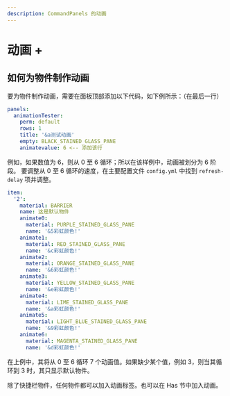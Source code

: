 ```yaml
---
description: CommandPanels 的动画
---
```


# 动画 +

## 如何为物件制作动画

要为物件制作动画，需要在面板顶部添加以下代码，如下例所示：（在最后一行）

```yaml
panels:
  animationTester:
    perm: default
    rows: 1
    title: '&a测试动画'
    empty: BLACK_STAINED_GLASS_PANE
    animatevalue: 6 <-- 添加该行
```

例如，如果数值为 6，则从 0 至 6 循环；所以在该样例中，动画被划分为 6 阶段。 要调整从 0 至 6 循环的速度，在主要配置文件 `config.yml` 中找到 `refresh-delay` 项并调整。

```yaml
item:
  '2':
    material: BARRIER
    name: 这是默认物件
    animate0:
      material: PURPLE_STAINED_GLASS_PANE
      name: '&5彩虹颜色!'
    animate1:
      material: RED_STAINED_GLASS_PANE
      name: '&c彩虹颜色!'
    animate2:
      material: ORANGE_STAINED_GLASS_PANE
      name: '&6彩虹颜色!'
    animate3:
      material: YELLOW_STAINED_GLASS_PANE
      name: '&e彩虹颜色!'
    animate4:
      material: LIME_STAINED_GLASS_PANE
      name: '&a彩虹颜色!'
    animate5:
      material: LIGHT_BLUE_STAINED_GLASS_PANE
      name: '&9彩虹颜色!'
    animate6:
      material: MAGENTA_STAINED_GLASS_PANE
      name: '&d彩虹颜色!'
```

在上例中，其将从 0 至 6 循环 7 个动画值。如果缺少某个值，例如 3，则当其循环到 3 时，其只显示默认物件。

除了快捷栏物件，任何物件都可以加入动画标签。也可以在 Has 节中加入动画。
